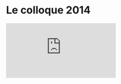 # Le colloque 2014

![](https://github.com/crealscience/Dictionnaire/blob/master/colloque/affiche.pdf)
